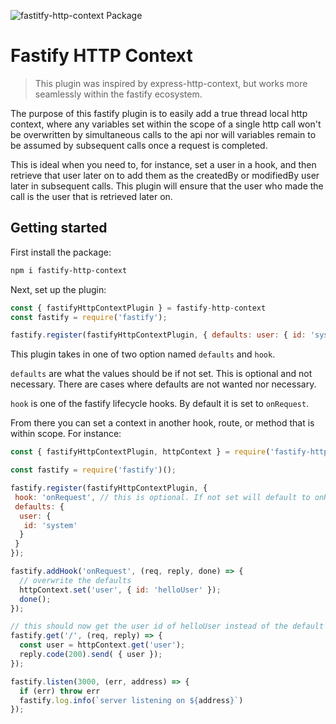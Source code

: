 ![fastitfy-http-context Package](https://github.com/thorough-developer/fastify-http-context/workflows/fastify-http-context%20Package/badge.svg)

# Fastify HTTP Context

> This plugin was inspired by express-http-context, but works more seamlessly within the fastify ecosystem.
 
The purpose of this fastify plugin is to easily add a true thread local http context, where any variables set within the scope of a single http call won't be overwritten by simultaneous calls to the api
nor will variables remain to be assumed by subsequent calls once a request is completed.

This is ideal when you need to, for instance, set a user in a hook, and then retrieve that user later on to add them as the createdBy or modifiedBy user later in subsequent calls. This plugin
will ensure that the user who made the call is the user that is retrieved later on.

## Getting started

First install the package:

```bash
npm i fastify-http-context
```

Next, set up the plugin:

```js
const { fastifyHttpContextPlugin } = fastify-http-context
const fastify = require('fastify');

fastify.register(fastifyHttpContextPlugin, { defaults: user: { id: 'system' } };
``` 

This plugin takes in one of two option named `defaults` and `hook`. 

`defaults` are what the values should be if not set. This is optional and not necessary. There are cases where defaults are not wanted nor
necessary. 

`hook` is one of the fastify lifecycle hooks. By default it is set to `onRequest`.

From there you can set a context in another hook, route, or method that is within scope. For instance:

```js
const { fastifyHttpContextPlugin, httpContext } = require('fastify-http-context');

const fastify = require('fastify')();

fastify.register(fastifyHttpContextPlugin, {
 hook: 'onRequest', // this is optional. If not set will default to onRequest
 defaults: {
  user: {
   id: 'system'
  }
 }
});

fastify.addHook('onRequest', (req, reply, done) => {
  // overwrite the defaults
  httpContext.set('user', { id: 'helloUser' });
  done();
});

// this should now get the user id of helloUser instead of the default
fastify.get('/', (req, reply) => {
  const user = httpContext.get('user');
  reply.code(200).send( { user });
});

fastify.listen(3000, (err, address) => {
  if (err) throw err
  fastify.log.info(`server listening on ${address}`)
});
```
